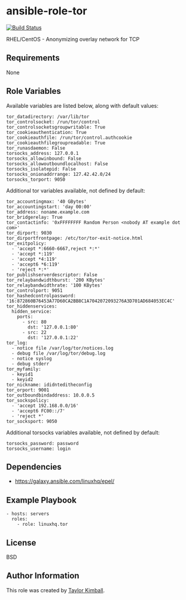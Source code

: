 # ansible-role-tor

[![Build Status](https://travis-ci.org/linuxhq/ansible-role-tor.svg?branch=master)](https://travis-ci.org/linuxhq/ansible-role-tor)

RHEL/CentOS -  Anonymizing overlay network for TCP

## Requirements

None

## Role Variables

Available variables are listed below, along with default values:

    tor_datadirectory: /var/lib/tor
    tor_controlsocket: /run/tor/control
    tor_controlsocketsgroupwritable: True
    tor_cookieauthentication: True
    tor_cookieauthfile: /run/tor/control.authcookie
    tor_cookieauthfilegroupreadable: True
    tor_runasdaemon: False
    torsocks_address: 127.0.0.1
    torsocks_allowinbound: False
    torsocks_allowoutboundlocalhost: False
    torsocks_isolatepid: False
    torsocks_onionaddrrange: 127.42.42.0/24
    torsocks_torport: 9050

Additional tor variables available, not defined by default:

    tor_accountingmax: '40 GBytes'
    tor_accountingstart: 'day 00:00'
    tor_address: noname.example.com
    tor_bridgerelay: True
    tor_contactinfo: '0xFFFFFFFF Random Person <nobody AT example dot com>'
    tor_dirport: 9030
    tor_dirportfrontpage: /etc/tor/tor-exit-notice.html
    tor_exitpolicy:
      - 'accept *:6660-6667,reject *:*'
      - 'accept *:119'
      - 'accept *4:119'
      - 'accept6 *6:119'
      - 'reject *:*' 
    tor_publishserverdescriptor: False
    tor_relaybandwidthburst: '200 KBytes'
    tor_relaybandwidthrate: '100 KBytes'
    tor_controlport: 9051
    tor_hashedcontrolpassword: '16:872860B76453A77D60CA2BB8C1A7042072093276A3D701AD684053EC4C'
    tor_hiddenservices:
      hidden_service:
        ports:
          - src: 80
            dst: '127.0.0.1:80'
          - src: 22
            dst: '127.0.0.1:22'
    tor_log:
      - notice file /var/log/tor/notices.log
      - debug file /var/log/tor/debug.log
      - notice syslog
      - debug stderr
    tor_myfamily:
      - keyid1
      - keyid2
    tor_nickname: ididnteditheconfig
    tor_orport: 9001
    tor_outboundbindaddress: 10.0.0.5
    tor_sockspolicy:
      - 'accept 192.168.0.0/16'
      - 'accept6 FC00::/7'
      - 'reject *'
    tor_socksport: 9050

Additional torsocks variables available, not defined by default:

    torsocks_password: password
    torsocks_username: login

## Dependencies

 * https://galaxy.ansible.com/linuxhq/epel/
 
## Example Playbook

    - hosts: servers
      roles:
        - role: linuxhq.tor
    
## License

BSD

## Author Information

This role was created by [Taylor Kimball](http://www.linuxhq.org).
